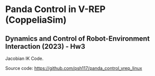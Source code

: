 # Panda Control in V-REP (CoppeliaSim)

## Dynamics and Control of Robot-Environment Interaction (2023) - Hw3

Jacobian IK Code.

Source code: https://github.com/psh117/panda_control_vrep_linux
